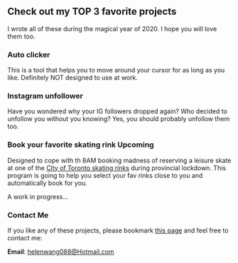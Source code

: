 ## Check out my TOP 3 favorite projects
I wrote all of these during the magical year of 2020. I hope you will love them too.


### Auto clicker

This is a tool that helps you to move around your cursor for as long as you like. Definitely NOT designed to use at work.

<script src ="http://gist-it.appspot.com/https://github.com/helenwang088/projects/blob/gh-pages/Active.py"></script>


### Instagram unfollower

Have you wondered why your IG followers dropped again? Who decided to unfollow you without you knowing? Yes, you should probably unfollow them too.


### Book your favorite skating rink __Upcoming__

Designed to cope with th 8AM booking madness of reserving a leisure skate at one of the [City of Toronto skating rinks](https://efun.toronto.ca/TorontoFun/Activities/ActivitiesAdvSearch.asp?SectionId=119&SubSectionId=179) during provincial lockdown. This program is going to help you select your fav rinks close to you and automatically book for you. 

A work in progress...


### Contact Me

If you like any of these projects, please bookmark [this page](https://helenwang088.github.io/projects) and feel free to contact me:

**Email**: helenwang088@Hotmail.com

